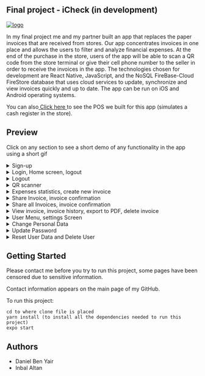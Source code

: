 ## Final project - iCheck (in development)

<a href="https://github.com/Danielby13/iCheck"><img src="https://i.ibb.co/wzBFh9b/logo.png" alt="logo" border="0"></a>

In my final project me and my partner built an app that replaces the paper invoices that are received from stores. Our app concentrates invoices in one place and allows the users to filter and analyze financial expenses. At the end of the purchase in the store, users of the app will be able to scan a QR code from the store terminal or give their cell phone number to the seller in order to receive the invoices in the app. The technologies chosen for development are React Native, JavaScript, and the NoSQL FireBase-Cloud FireStore database that uses cloud services to update, synchronize and view invoices quickly and up to date. The app can be run on iOS and Android operating systems.


You can also<a href="https://github.com/Danielby13/Demo_POS"> Click here </a> to see the POS we built for this app (simulates a cash register in the store). 

## Preview

Click on any section to see a short demo of any functionality in the app using a short gif

<details>
  <summary>Sign-up</summary>
  
  ![](https://media.giphy.com/media/3jWkWuVC5BFCODrlkQ/giphy.gif)
  
</details>

<details>
  <summary>Login, Home screen, logout</summary>
  
  ![](https://media.giphy.com/media/DjuNef8CvMFPn9gqYD/giphy.gif)
  
</details>

<details>
  <summary>Logout</summary>
  
  ![](https://media.giphy.com/media/1IoqostY35lJ2jyiiH/giphy.gif)
  
</details>

<details>
  <summary>QR scanner</summary>
  
  ![3QRscan](https://user-images.githubusercontent.com/44667895/120349054-6f551880-c306-11eb-815e-95f96a0e496c.gif)

  
</details>

<details>
  <summary>Expenses statistics, create new invoice</summary>
  
  ![4video](https://user-images.githubusercontent.com/44667895/120349539-de327180-c306-11eb-88b1-39b1283e565b.gif)

</details>

<details>
  <summary>Share Invoice, invoice confirmation</summary>
  
  ![](https://media.giphy.com/media/UtlPDrBa6rBakyNccO/giphy.gif)
  
</details>

<details>
  <summary>Share all Invoices, invoice confirmation</summary>
  
  ![](https://media.giphy.com/media/cP7JqjtcbtrQI0MVPV/giphy.gif)
  
</details>

<details>
  <summary>View invoice, invoice history, export to PDF, delete invoice</summary>
  
  ![](https://media.giphy.com/media/7CdihdbqtcpS4tF4Sl/giphy.gif)
  
</details>

<details>
  <summary>User Menu, settings Screen</summary>
  
  ![](https://media.giphy.com/media/2QmQ3hkUCHas2slFG5/giphy.gif)
  
</details>

<details>
  <summary>Change Personal Data</summary>
  
  ![changePersonalData](https://user-images.githubusercontent.com/44667895/120350712-e5a64a80-c307-11eb-9f9d-cfcf9f804761.gif)
  
</details>

<details>
  <summary>Update Password</summary>
  
  ![updatePassword](https://user-images.githubusercontent.com/44667895/120355417-f35dcf00-c30b-11eb-96e7-825535130182.gif)
  
</details>


<details>
  <summary>Reset User Data and Delete User</summary>
  
  ![resetAndDelete](https://user-images.githubusercontent.com/44667895/120354857-7e8a9500-c30b-11eb-8959-6d9708851999.gif)

  
</details>


## Getting Started

Please contact me before you try to run this project, some pages have been censored due to sensitive information.

Contact information appears on the main page of my GitHub.

To run this project:

```
cd to where clone file is placed
yarn install (to install all the dependencies needed to run this project)
expo start
```


## Authors
* Daniel Ben Yair
* Inbal Altan


















